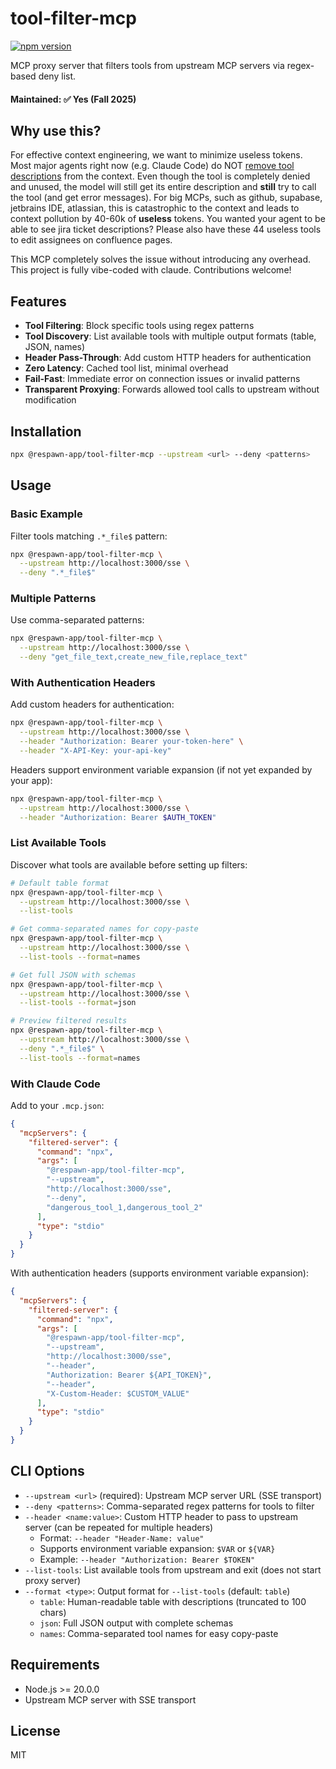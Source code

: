 # tool-filter-mcp

[![npm version](https://badge.fury.io/js/@respawn-app%2Ftool-filter-mcp.svg)](https://www.npmjs.com/package/@respawn-app/tool-filter-mcp)

MCP proxy server that filters tools from upstream MCP servers via regex-based deny list.

#### Maintained: ✅ Yes (Fall 2025)

## Why use this?

For effective context engineering, we want to minimize useless tokens. Most major agents right now (e.g. Claude Code)
do NOT [remove tool descriptions](https://github.com/anthropics/claude-code/issues/6759) from the context.
Even though the tool is completely denied and unused, the model will still get its entire description and **still**
try to call the tool (and get error messages). For big MCPs, such as github, supabase, jetbrains IDE, atlassian, this 
is catastrophic to the context and leads to context pollution by 40-60k of **useless** tokens. 
You wanted your agent to be able to see jira ticket descriptions?
Please also have these 44 useless tools to edit assignees on confluence pages.

This MCP completely solves the issue without introducing any overhead.
This project is fully vibe-coded with claude. Contributions welcome!

## Features

- **Tool Filtering**: Block specific tools using regex patterns
- **Tool Discovery**: List available tools with multiple output formats (table, JSON, names)
- **Header Pass-Through**: Add custom HTTP headers for authentication
- **Zero Latency**: Cached tool list, minimal overhead
- **Fail-Fast**: Immediate error on connection issues or invalid patterns
- **Transparent Proxying**: Forwards allowed tool calls to upstream without modification

## Installation

```bash
npx @respawn-app/tool-filter-mcp --upstream <url> --deny <patterns>
```

## Usage

### Basic Example

Filter tools matching `.*_file$` pattern:

```bash
npx @respawn-app/tool-filter-mcp \
  --upstream http://localhost:3000/sse \
  --deny ".*_file$"
```

### Multiple Patterns

Use comma-separated patterns:

```bash
npx @respawn-app/tool-filter-mcp \
  --upstream http://localhost:3000/sse \
  --deny "get_file_text,create_new_file,replace_text"
```

### With Authentication Headers

Add custom headers for authentication:

```bash
npx @respawn-app/tool-filter-mcp \
  --upstream http://localhost:3000/sse \
  --header "Authorization: Bearer your-token-here" \
  --header "X-API-Key: your-api-key"
```

Headers support environment variable expansion (if not yet expanded by your app):

```bash
npx @respawn-app/tool-filter-mcp \
  --upstream http://localhost:3000/sse \
  --header "Authorization: Bearer $AUTH_TOKEN"
```

### List Available Tools

Discover what tools are available before setting up filters:

```bash
# Default table format
npx @respawn-app/tool-filter-mcp \
  --upstream http://localhost:3000/sse \
  --list-tools

# Get comma-separated names for copy-paste
npx @respawn-app/tool-filter-mcp \
  --upstream http://localhost:3000/sse \
  --list-tools --format=names

# Get full JSON with schemas
npx @respawn-app/tool-filter-mcp \
  --upstream http://localhost:3000/sse \
  --list-tools --format=json

# Preview filtered results
npx @respawn-app/tool-filter-mcp \
  --upstream http://localhost:3000/sse \
  --deny ".*_file$" \
  --list-tools --format=names
```

### With Claude Code

Add to your `.mcp.json`:

```json
{
  "mcpServers": {
    "filtered-server": {
      "command": "npx",
      "args": [
        "@respawn-app/tool-filter-mcp",
        "--upstream",
        "http://localhost:3000/sse",
        "--deny",
        "dangerous_tool_1,dangerous_tool_2"
      ],
      "type": "stdio"
    }
  }
}
```

With authentication headers (supports environment variable expansion):

```json
{
  "mcpServers": {
    "filtered-server": {
      "command": "npx",
      "args": [
        "@respawn-app/tool-filter-mcp",
        "--upstream",
        "http://localhost:3000/sse",
        "--header",
        "Authorization: Bearer ${API_TOKEN}",
        "--header",
        "X-Custom-Header: $CUSTOM_VALUE"
      ],
      "type": "stdio"
    }
  }
}
```

## CLI Options

- `--upstream <url>` (required): Upstream MCP server URL (SSE transport)
- `--deny <patterns>`: Comma-separated regex patterns for tools to filter
- `--header <name:value>`: Custom HTTP header to pass to upstream server (can be repeated for multiple headers)
  - Format: `--header "Header-Name: value"`
  - Supports environment variable expansion: `$VAR` or `${VAR}`
  - Example: `--header "Authorization: Bearer $TOKEN"`
- `--list-tools`: List available tools from upstream and exit (does not start proxy server)
- `--format <type>`: Output format for `--list-tools` (default: `table`)
  - `table`: Human-readable table with descriptions (truncated to 100 chars)
  - `json`: Full JSON output with complete schemas
  - `names`: Comma-separated tool names for easy copy-paste

## Requirements

- Node.js >= 20.0.0
- Upstream MCP server with SSE transport

## License

MIT
